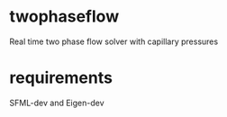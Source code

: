 # twophaseflow
Real time two phase flow solver with capillary pressures

# requirements
SFML-dev and Eigen-dev



